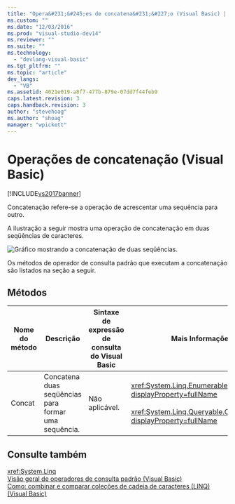 ```yaml
---
title: "Opera&#231;&#245;es de concatena&#231;&#227;o (Visual Basic) | Microsoft Docs"
ms.custom: ""
ms.date: "12/03/2016"
ms.prod: "visual-studio-dev14"
ms.reviewer: ""
ms.suite: ""
ms.technology: 
  - "devlang-visual-basic"
ms.tgt_pltfrm: ""
ms.topic: "article"
dev_langs: 
  - "VB"
ms.assetid: 4021e019-a8f7-477b-879e-07dd7f44feb9
caps.latest.revision: 3
caps.handback.revision: 3
author: "stevehoag"
ms.author: "shoag"
manager: "wpickett"
---
```

# Opera&#231;&#245;es de concatena&#231;&#227;o (Visual Basic)
[!INCLUDE[vs2017banner](../../../../csharp/includes/vs2017banner.md)]

Concatenação refere\-se a operação de acrescentar uma sequência para outro.  
  
 A ilustração a seguir mostra uma operação de concatenação em duas seqüências de caracteres.  
  
 ![Gráfico mostrando a concatenação de duas seqüências.](../../../../visual-basic/programming-guide/concepts/linq/media/concat.png "Concat")  
  
 Os métodos de operador de consulta padrão que executam a concatenação são listados na seção a seguir.  
  
## Métodos  
  
|Nome do método|Descrição|Sintaxe de expressão de consulta do Visual Basic|Mais Informações|  
|--------------------|---------------|------------------------------------------------------|----------------------|  
|Concat|Concatena duas seqüências para formar uma sequência.|Não aplicável.|<xref:System.Linq.Enumerable.Concat%2A?displayProperty=fullName><br /><br /> <xref:System.Linq.Queryable.Concat%2A?displayProperty=fullName>|  
  
## Consulte também  
 <xref:System.Linq>   
 [Visão geral de operadores de consulta padrão \(Visual Basic\)](../../../../visual-basic/programming-guide/concepts/linq/standard-query-operators-overview.md)   
 [Como: combinar e comparar coleções de cadeia de caracteres \(LINQ\) \(Visual Basic\)](../../../../visual-basic/programming-guide/concepts/linq/how-to-combine-and-compare-string-collections-linq.md)